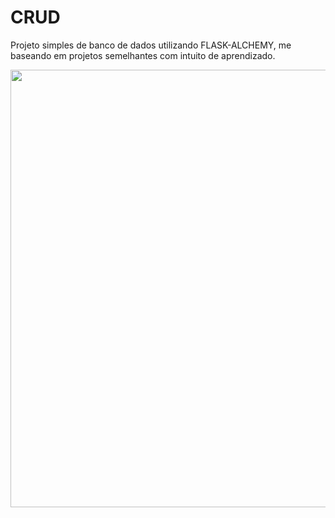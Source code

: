 
# CRUD

Projeto simples de banco de dados utilizando FLASK-ALCHEMY, me baseando em projetos semelhantes com intuito de aprendizado.

<div align="center">
<img src="https://user-images.githubusercontent.com/73254470/253687870-cd83a5dd-75db-4a76-b1dd-ded9fe4bf44b.png" width="700px" />
</div>